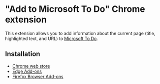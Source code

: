 # "Add to Microsoft To Do" Chrome extension

This extension allows you to add information about the current page (title, highlighted text, and URL) to [Microsoft To Do].

## Installation

- [Chrome web store]
- [Edge Add-ons]
- [Firefox Browser Add-ons]

[microsoft to do]: https://todo.microsoft.com/
[chrome web store]: https://chrome.google.com/webstore/detail/add-to-microsoft-to-do/loblkkbfciiklgoblkigehhghfjfjede
[firefox browser add-ons]: https://addons.mozilla.org/firefox/addon/add-to-microsoft-to-do/
[edge add-ons]: https://microsoftedge.microsoft.com/addons/detail/add-to-microsoft-to-do/gmlpcoahadjmjhgipekkeickjllmllho

